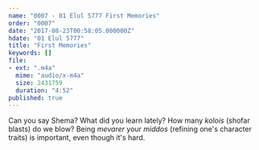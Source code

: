 ```yaml
---
name: "0007 - 01 Elul 5777 First Memories"
order: "0007"
date: "2017-08-23T00:58:05.000000Z"
hdate: "01 Elul 5777"
title: "First Memories"
keywords: []
file:
- ext: ".m4a"
  mime: "audio/x-m4a"
  size: 2431759
  duration: "4:52"
published: true
---
```

Can you say Shema? What did you learn lately? How many _kolois_ (shofar blasts) do we blow? Being _mevarer_ your _middos_ (refining one's character traits) is important, even though it's hard.
